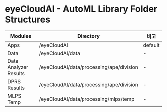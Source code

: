 # eyeCloudAI - AutoML Library Folder Structures
|Modules|Directory|비고|
|------|---|---|
|Apps|/eyeCloudAI|default|
|Data|/eyeCloudAI/data|-|
|Data Analyzer Results|/eyeCloudAI/data/processing/ape/division|-|
|DPRS Results|/eyeCloudAI/data/processing/ape/division|-|
|MLPS Temp|/eyeCloudAI/data/processing/mlps/temp|-|
